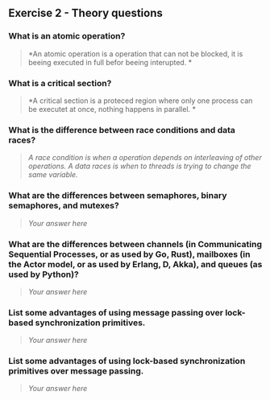 Exercise 2 - Theory questions
-----------------------------

### What is an atomic operation?
> *An atomic operation is a operation that can not be blocked, it is beeing executed in full befor beeing interupted. *

### What is a critical section?
> *A critical section is a proteced region where only one process can be executet at once, nothing happens in parallel. *

### What is the difference between race conditions and data races?
> *A race condition is when a operation depends on interleaving of other operations. A data races is when to threads is trying to change the same variable.*

### What are the differences between semaphores, binary semaphores, and mutexes?
> *Your answer here*

### What are the differences between channels (in Communicating Sequential Processes, or as used by Go, Rust), mailboxes (in the Actor model, or as used by Erlang, D, Akka), and queues (as used by Python)? 
> *Your answer here*

### List some advantages of using message passing over lock-based synchronization primitives.
> *Your answer here*

### List some advantages of using lock-based synchronization primitives over message passing.
> *Your answer here*